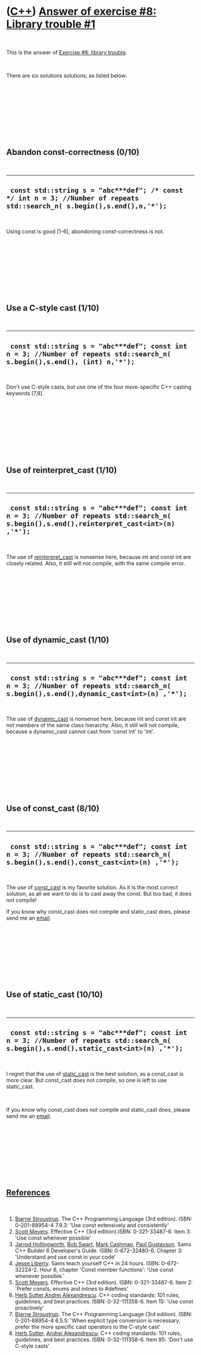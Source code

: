 



 

 

 

 

 

([C++](Cpp.htm)) [Answer of exercise \#8: Library trouble \#1](CppExerciseLibraryTroubleAnswer1.htm)
====================================================================================================

 

This is the answer of [Exercise \#8: library
trouble](CppExerciseLibraryTrouble.htm).

 

There are six solutions solutions, as listed below:

 

 

 

 

 

Abandon const-correctness (0/10)
--------------------------------

 

  ---------------------------------------------------------------------------------------------------------------------------
  ` const std::string s = "abc***def"; /* const */ int n = 3; //Number of repeats std::search_n( s.begin(),s.end(),n,'*');`
  ---------------------------------------------------------------------------------------------------------------------------

 

Using const is good \[1-6\], abondoning const-correctness is not.

 

 

 

 

 

Use a C-style cast (1/10)
-------------------------

 

  ----------------------------------------------------------------------------------------------------------------------------
  ` const std::string s = "abc***def"; const int n = 3; //Number of repeats std::search_n( s.begin(),s.end(), (int) n,'*');`
  ----------------------------------------------------------------------------------------------------------------------------

 

Don't use C-style casts, but use one of the four more-specific C++
casting keywords \[7,8\].

 

 

 

 

 

Use of reinterpret\_cast (1/10)
-------------------------------

 

  ---------------------------------------------------------------------------------------------------------------------------------------------
  ` const std::string s = "abc***def"; const int n = 3; //Number of repeats std::search_n( s.begin(),s.end(),reinterpret_cast<int>(n) ,'*');`
  ---------------------------------------------------------------------------------------------------------------------------------------------

 

The use of [reinterpret\_cast](CppReinterpret_cast.htm) is nonsense
here, because int and const int are closely related. Also, it still will
not compile, with the same compile error.

 

 

 

 

 

Use of dynamic\_cast (1/10)
---------------------------

 

  -----------------------------------------------------------------------------------------------------------------------------------------
  ` const std::string s = "abc***def"; const int n = 3; //Number of repeats std::search_n( s.begin(),s.end(),dynamic_cast<int>(n) ,'*');`
  -----------------------------------------------------------------------------------------------------------------------------------------

 

The use of [dynamic\_cast](CppDynamic_cast.htm) is nonsense here,
because int and const int are not members of the same class hierarchy.
Also, it still will not compile, because a dynamic\_cast cannot cast
from 'const int' to 'int'.

 

 

 

 

 

Use of const\_cast (8/10)
-------------------------

 

  ---------------------------------------------------------------------------------------------------------------------------------------
  ` const std::string s = "abc***def"; const int n = 3; //Number of repeats std::search_n( s.begin(),s.end(),const_cast<int>(n) ,'*');`
  ---------------------------------------------------------------------------------------------------------------------------------------

 

The use of [const\_cast](CppConst_cast.htm) is my favorite solution. As
it is the most correct solution, as all we want to do is to cast away
the const. But too bad, it does not compile!

If you know why const\_cast does not compile and static\_cast does,
please send me an [email](Email.png).

 

 

 

 

 

Use of static\_cast (10/10)
---------------------------

 

  ----------------------------------------------------------------------------------------------------------------------------------------
  ` const std::string s = "abc***def"; const int n = 3; //Number of repeats std::search_n( s.begin(),s.end(),static_cast<int>(n) ,'*');`
  ----------------------------------------------------------------------------------------------------------------------------------------

 

I regret that the use of [static\_cast](CppStatic_cast.htm) is the best
solution, as a const\_cast is more clear. But const\_cast does not
compile, so one is left to use static\_cast.

 

If you know why const\_cast does not compile and static\_cast does,
please send me an [email](Email.png).

 

 

 

 

 

[References](CppReferences.htm)
-------------------------------

 

1.  [Bjarne Stroustrup](CppBjarneStroustrup.htm). The C++ Programming
    Language (3rd edition). ISBN: 0-201-88954-4 7.9.3: 'Use const
    extensively and consistently'
2.  [Scott Meyers](CppScottMeyers.htm). Effective C++ (3rd
    edition).ISBN: 0-321-33487-6. Item 3: 'Use const whenever possible'
3.  [Jarrod Hollingworth](CppJarrodHollingworth.htm), [Bob
    Swart](CppBobSwart.htm), [Mark Cashman](CppMarkCashman.htm), [Paul
    Gustavson](CppPaulGustavson.htm). Sams C++ Builder 6
    Developer's Guide. ISBN: 0-672-32480-6. Chapter 3: 'Understand and
    use const in your code'
4.  [Jesse Liberty](CppJesseLiberty.htm). Sams teach yourself C++ in
    24 hours. ISBN: 0-672-32224-2. Hour 8, chapter 'Const member
    functions': 'Use const whenever possible.'
5.  [Scott Meyers](CppScottMeyers.htm). Effective C++ (3rd edition).
    ISBN: 0-321-33487-6. Item 2: 'Prefer consts, enums and inlines to
    \#defines'
6.  [Herb Sutter,](CppHerbSutter.htm)[Andrei
    Alexandrescu](CppAndreiAlexandrescu.htm). C++ coding standards: 101
    rules, guidelines, and best practices. ISBN: 0-32-111358-6. Item 15:
    'Use const proactively'
7.  [Bjarne Stroustrup](CppBjarneStroustrup.htm). The C++ Programming
    Language (3rd edition). ISBN: 0-201-88954-4 6.5.5: 'When explicit
    type conversion is necessary, prefer the more specific cast
    operators to the C-style cast'
8.  [Herb Sutter](CppHerbSutter.htm), [Andrei
    Alexandrescu](CppAndreiAlexandrescu.htm). C++ coding standards: 101
    rules, guidelines, and best practices. ISBN: 0-32-111358-6. Item 95:
    'Don't use C-style casts'

 

 

 

 

 





 

[![Valid XHTML 1.0 Strict](valid-xhtml10.png){width="88"
height="31"}](http://validator.w3.org/check?uri=referer)
